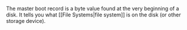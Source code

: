 The master boot record is a byte value found at the very beginning of a disk. It tells you what [[File Systems|file system]] is on the disk (or other storage device).